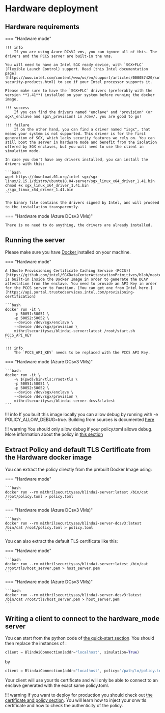 # Hardware deployment

## Hardware requirements

=== "Hardware mode"

    !!! info
        If you are using Azure DCsV2 vms, you can ignore all of this. The drivers and the PCCS server are built-in the vms.

    You will need to have an Intel SGX ready device, with `SGX+FLC` (Flexible Launch Control) support. Read [this Intel documentation page](https://www.intel.com/content/www/us/en/support/articles/000057420/software/intel-security-products.html) to see if your Intel processor supports it.

    Please make sure to have the `SGX+FLC` drivers (preferably with the version **1.41**) installed on your system before running the docker image.

    !!! success
        If you can find the drivers named "enclave" and "provision" (or sgx\_enclave and sgx\_provision) in /dev/, you are good to go!

    !!! failure
        If on the other hand, you can find a driver named "isgx", that means your system is not supported. This driver is for the first generation of SGX, which lacks security features we rely on. You can still boot the server in hardware mode and benefit from the isolation offered by SGX enclaves, but you will need to use the client in simulation mode.

    In case you don't have any drivers installed, you can install the drivers with this:

    ```bash
    wget https://download.01.org/intel-sgx/sgx-linux/2.15.1/distro/ubuntu18.04-server/sgx_linux_x64_driver_1.41.bin
    chmod +x sgx_linux_x64_driver_1.41.bin
    ./sgx_linux_x64_driver_1.41.bin
    ```

    The binary file contains the drivers signed by Intel, and will proceed to the installation transparently.


=== "Hardware mode (Azure DCsv3 VMs)"

    There is no need to do anything, the drivers are already installed.

## Running the server

Please make sure you have [Docker ](https://docs.docker.com/get-docker/)installed on your machine.

=== "Hardware mode"

    A [Quote Provisioning Certificate Caching Service (PCCS)](https://github.com/intel/SGXDataCenterAttestationPrimitives/blob/master/QuoteGeneration/pccs/README.md) is built-in inside the Docker Image in order to generate the DCAP attestation from the enclave. You need to provide an API Key in order for the PCCS server to function. [You can get one from Intel here.](https://api.portal.trustedservices.intel.com/provisioning-certification)

    ```bash
    docker run -it \
        -p 50051:50051 \
        -p 50052:50052 \
        --device /dev/sgx/enclave \
        --device /dev/sgx/provision \
        mithrilsecuritysas/blindai-server:latest /root/start.sh PCCS_API_KEY
    ```

    !!! info
        The `PCCS_API_KEY` needs to be replaced with the PCCS API Key.

=== "Hardware mode (Azure DCsv3 VMs)"

    ```bash
    docker run -it \
        -v $(pwd)/bin/tls:/root/tls \
        -p 50051:50051 \
        -p 50052:50052 \
        --device /dev/sgx/enclave \
        --device /dev/sgx/provision \
        mithrilsecuritysas/blindai-server-dcsv3:latest
    ```

!!! info
    If you built this image locally you can allow debug by running with -e POLICY_ALLOW_DEBUG=true. Building from sources is documented [here](../advanced/server-from-sources.md)

!!! warning
    You should only allow debug if your policy.toml allows debug. More information about the policy in [this section](../advanced/certificate-and-policy.md)

## Extract Policy and default TLS Certificate from the Hardware docker image

You can extract the policy directly from the prebuilt Docker Image using:

=== "Hardware mode"

    ```bash
    docker run --rm mithrilsecuritysas/blindai-server:latest /bin/cat /root/policy.toml > policy.toml
    ```

=== "Hardware mode (Azure DCsv3 VMs)"

    ```bash
    docker run --rm mithrilsecuritysas/blindai-server-dcsv3:latest /bin/cat /root/policy.toml > policy.toml
    ```

You can also extract the default TLS certificate like this:

=== "Hardware mode"

    ```bash
    docker run --rm mithrilsecuritysas/blindai-server:latest /bin/cat /root/tls/host_server.pem > host_server.pem
    ```

=== "Hardware mode (Azure DCsv3 VMs)"

    ```bash
    docker run --rm mithrilsecuritysas/blindai-server-dcsv3:latest /bin/cat /root/tls/host_server.pem > host_server.pem
    ```

## Writing a client to connect to the hardware_mode server

You can start from the python code of [the quick-start section](quick-start.md). You should then replace the instances of :
```py
client = BlindAiConnection(addr="localhost", simulation=True)
```

by

```py
client = BlindaiConnection(addr="localhost", policy="/path/to/policy.toml", certificate="/path/to/host_server.pem")
```

Your client will use your tls certificate and will only be able to connect to an enclave generated with the exact same policy.toml.

!!! warning
    If you want to deploy for production you should check out [the certificate and policy section](../advanced/certificate-and-policy.md). You will learn how to inject your onw tls certificate and how to check the authenticity of the policy.